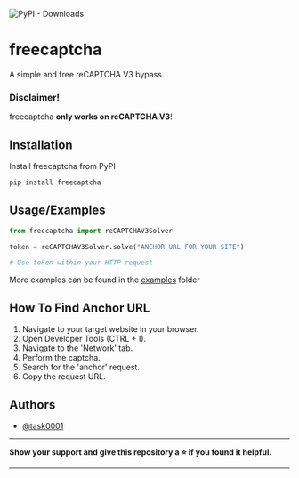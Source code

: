 ![PyPI - Downloads](https://img.shields.io/pypi/dm/freecaptcha)

# freecaptcha 

A simple and free reCAPTCHA V3 bypass.

### Disclaimer!

freecaptcha **only works on reCAPTCHA V3**!

## Installation

Install freecaptcha from PyPI

```bash
pip install freecaptcha
```

## Usage/Examples

```python
from freecaptcha import reCAPTCHAV3Solver

token = reCAPTCHAV3Solver.solve("ANCHOR URL FOR YOUR SITE")

# Use token within your HTTP request
```

More examples can be found in the [examples](examples/) folder


## How To Find Anchor URL

1. Navigate to your target website in your browser.
2. Open Developer Tools (CTRL + I).
3. Navigate to the 'Network' tab.
4. Perform the captcha.
5. Search for the 'anchor' request.
6. Copy the request URL.

## Authors

- [@task0001](https://www.github.com/task0001)

---

**Show your support and give this repository a ⭐ if you found it helpful.**

---

